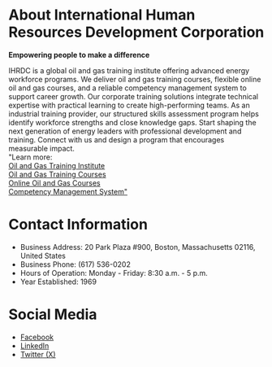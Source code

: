 # About International Human Resources Development Corporation

<strong>Empowering people to make a difference</strong>

IHRDC is a global oil and gas training institute offering advanced energy workforce programs. We deliver oil and gas training courses, flexible online oil and gas courses, and a reliable competency management system to support career growth. Our corporate training solutions integrate technical expertise with practical learning to create high-performing teams. As an industrial training provider, our structured skills assessment program helps identify workforce strengths and close knowledge gaps. Start shaping the next generation of energy leaders with professional development and training. Connect with us and design a program that encourages measurable impact.
<br> "Learn more:<br>
<a href="https://ihrdc.com/">Oil and Gas Training Institute</a> <br>
<a href="https://ihrdc.com/instructional-programs/">Oil and Gas Training Courses</a> <br>
<a href="https://ihrdc.com/e-learning-solutions/">Online Oil and Gas Courses</a> <br>
<a href="https://ihrdc.com/competency-management/">Competency Management System"</a> <br>

# Contact Information

<ul><li>Business Address: 20 Park Plaza #900, Boston, Massachusetts 02116, United States</li>
<li>Business Phone: (617) 536-0202</li>
<li>Hours of Operation: Monday - Friday: 8:30 a.m. - 5 p.m.</li>
<li>Year Established: 1969</li></ul>

# Social Media

<ul><li><a href="https://www.facebook.com/ihrdctraining">Facebook</a></li>
<li><a href="https://www.linkedin.com/company/ihrdc">LinkedIn</a></li>
<li><a href="https://x.com/IHRDCTraining">Twitter (X)</a></li></ul>
